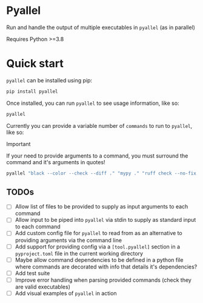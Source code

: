 # Pyallel

Run and handle the output of multiple executables in `pyallel` (as in parallel)

Requires Python >=3.8 

# Quick start

`pyallel` can be installed using pip:

```bash
pip install pyallel
```

Once installed, you can run `pyallel` to see usage information, like so:

```bash
pyallel
```

Currently you can provide a variable number of `commands` to run to `pyallel`, like so:

> [!IMPORTANT]
> If your need to provide arguments to a command, you must surround the command and it's arguments in quotes!

```bash
pyallel "black --color --check --diff ." "mypy ." "ruff check --no-fix ."
```

## TODOs

- [ ] Allow list of files to be provided to supply as input arguments to each command
- [ ] Allow input to be piped into `pyallel` via stdin to supply as standard input to each
      command
- [ ] Add custom config file for `pyallel` to read from as an alternative to providing
      arguments via the command line
- [ ] Add support for providing config via a `[tool.pyallel]` section in a
      `pyproject.toml` file in the current working directory
- [ ] Maybe allow command dependencies to be defined in a python file where commands are
      decorated with info that details it's dependencies?
- [ ] Add test suite
- [ ] Improve error handling when parsing provided commands (check they are valid executables)
- [ ] Add visual examples of `pyallel` in action
